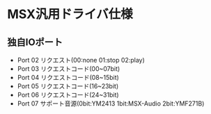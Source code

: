 # MSX汎用ドライバ仕様

## 独自IOポート

* Port 02 リクエスト(00:none 01:stop 02:play)
* Port 03 リクエストコード(00~07bit)
* Port 04 リクエストコード(08~15bit)
* Port 05 リクエストコード(16~23bit)
* Port 06 リクエストコード(24~31bit)
* Port 07 サポート音源(0bit:YM2413 1bit:MSX-Audio 2bit:YMF271B)


